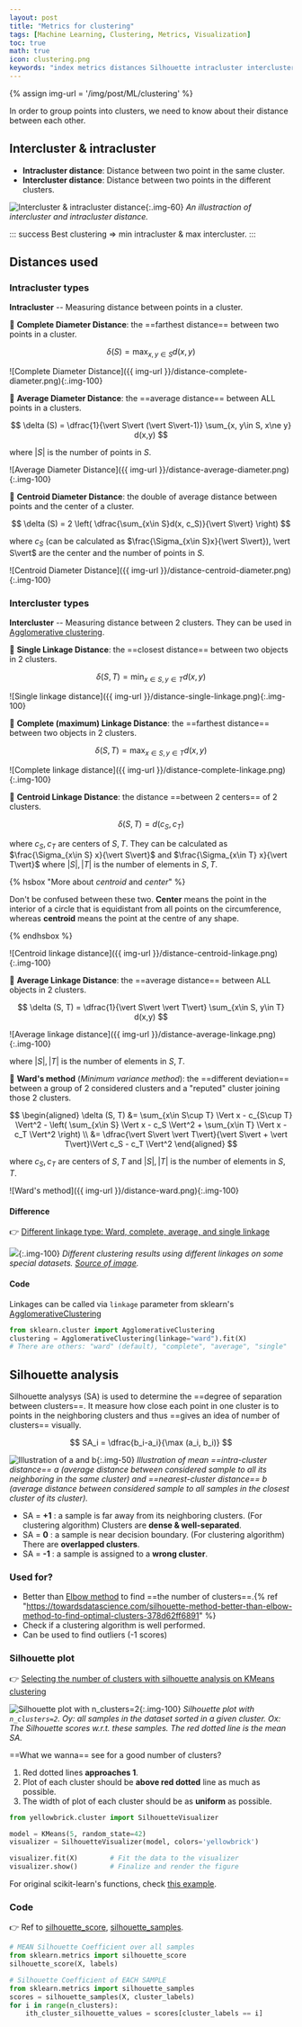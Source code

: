 ```yaml
---
layout: post
title: "Metrics for clustering"
tags: [Machine Learning, Clustering, Metrics, Visualization]
toc: true
math: true
icon: clustering.png
keywords: "index metrics distances Silhouette intracluster intercluster Single Linkage Distance Complete Linkage Distance Centroid Linkage Distance Average Linkage Distance Ward's method Minimum variance method Silhouette score analysis elbow method number of clusters nearest-cluster distance Silhouette plot Visualization"
---
```


{% assign img-url = '/img/post/ML/clustering' %}

In order to group points into clusters, we need to know about their distance between each other.

## Intercluster & intracluster

- **Intracluster distance**: Distance between two point in the same cluster.
- **Intercluster distance**: Distance between two points in the different clusters.

![Intercluster & intracluster distance](/img/post/ML/clustering/intercluster-intracluster.png){:.img-60}
_An illustraction of intercluster and intracluster distance._

::: success
Best clustering $\Rightarrow$ min intracluster & max intercluster.
:::


## Distances used

### Intracluster types

**Intracluster** -- Measuring distance between points in a cluster.

<div class="columns-2 size-2-1" markdown="1">
<div>

🔅 **Complete Diameter Distance**: the ==farthest distance== between two points in a cluster.

$$
\delta (S) = \max_{x, y\in S} d(x,y)
$$
</div>

![Complete Diameter Distance]({{ img-url }}/distance-complete-diameter.png){:.img-100}
</div>

<!--  -->

<div class="columns-2 size-2-1" markdown="1">
<div>

🔅 **Average Diameter Distance**: the ==average distance== between ALL points in a clusters.

$$
\delta (S) = \dfrac{1}{\vert S\vert (\vert S\vert-1)} \sum_{x, y\in S, x\ne y} d(x,y)
$$

where $\vert S\vert$ is the number of points in $S$.
</div>

![Average Diameter Distance]({{ img-url }}/distance-average-diameter.png){:.img-100}
</div>

<!--  -->

<div class="columns-2 size-2-1" markdown="1">
<div>

🔅 **Centroid Diameter Distance**: the double of average distance between points and the center of a cluster.

$$
\delta (S) = 2 \left( \dfrac{\sum_{x\in S}d(x, c_S)}{\vert S\vert} \right)
$$

where $c_S$ (can be calculated as $\frac{\Sigma_{x\in S}x}{\vert S\vert}), \vert S\vert$ are the center and the number of points in $S$.
</div>

![Centroid Diameter Distance]({{ img-url }}/distance-centroid-diameter.png){:.img-100}
</div>

### Intercluster types

**Intercluster** -- Measuring distance between 2 clusters. They can be used in [Agglomerative clustering](https://scikit-learn.org/stable/modules/generated/sklearn.cluster.AgglomerativeClustering.html#sklearn.cluster.AgglomerativeClustering).

<div class="columns-2" markdown="1">
<div>

🔅 **Single Linkage Distance**: the ==closest distance== between two objects in 2 clusters.

$$
\delta (S, T) = \min_{x\in S, y\in T} d(x,y)
$$
</div>

![Single linkage distance]({{ img-url }}/distance-single-linkage.png){:.img-100}
</div>

<!--  -->

<div class="columns-2" markdown="1">
<div>

🔅 **Complete (maximum) Linkage Distance**: the ==farthest distance== between two objects in 2 clusters.

$$
\delta (S, T) = \max_{x\in S, y\in T} d(x,y)
$$
</div>

![Complete linkage distance]({{ img-url }}/distance-complete-linkage.png){:.img-100}
</div>

<!--  -->

<div class="columns-2" markdown="1">
<div>

🔅 **Centroid Linkage Distance**: the distance ==between 2 centers== of 2 clusters.

$$
\delta (S, T) = d\left( c_S, c_T \right)
$$

where $c_S, c_T$ are centers of $S, T$. They can be calculated as $\frac{\Sigma_{x\in S} x}{\vert S\vert}$ and $\frac{\Sigma_{x\in T} x}{\vert T\vert}$ where $\vert S\vert, \vert T\vert$ is the number of elements in $S, T$.

{% hsbox "More about _centroid_ and _center_" %}

Don't be confused between these two. **Center** means the point in the interior of a circle that is equidistant from all points on the circumference, whereas **centroid** means the point at the centre of any shape.

{% endhsbox %}

</div>

![Centroid linkage distance]({{ img-url }}/distance-centroid-linkage.png){:.img-100}
</div>

<!--  -->

<div class="columns-2" markdown="1">
<div>

🔅 **Average Linkage Distance**: the ==average distance== between ALL objects in 2 clusters.

$$
\delta (S, T) = \dfrac{1}{\vert S\vert \vert T\vert} \sum_{x\in S, y\in T} d(x,y)
$$
</div>

![Average linkage distance]({{ img-url }}/distance-average-linkage.png){:.img-100}
</div>

where $\vert S\vert, \vert T\vert$ is the number of elements in $S, T$.

<!--  -->

<div class="columns-2" markdown="1">
<div>

🔅 **Ward's method** (_Minimum variance method_): the ==different deviation== between a group of 2 considered clusters and a "reputed" cluster joining those 2 clusters.

$$
\begin{aligned}
\delta (S, T) &= \sum_{x\in S\cup T} \Vert x - c_{S\cup T} \Vert^2 - \left( \sum_{x\in S} \Vert x - c_S \Vert^2 + \sum_{x\in T} \Vert x - c_T \Vert^2 \right) \\
&= \dfrac{\vert S\vert \vert T\vert}{\vert S\vert + \vert T\vert}\Vert c_S - c_T \Vert^2
\end{aligned}
$$

where $c_S, c_T$ are centers of $S, T$ and $\vert S\vert, \vert T\vert$ is the number of elements in $S, T$.
</div>

![Ward's method]({{ img-url }}/distance-ward.png){:.img-100}
</div>

#### Difference

👉 [Different linkage type: Ward, complete, average, and single linkage](https://scikit-learn.org/stable/modules/clustering.html#different-linkage-type-ward-complete-average-and-single-linkage)

![]({{img-url}}/sphx_glr_plot_linkage_comparison_0011.png){:.img-100}
_Different clustering results using different linkages on some special datasets. [Source of image](https://scikit-learn.org/stable/modules/clustering.html#different-linkage-type-ward-complete-average-and-single-linkage)._

#### Code

Linkages can be called via `linkage` parameter from sklearn's [AgglomerativeClustering](https://scikit-learn.org/stable/modules/generated/sklearn.cluster.AgglomerativeClustering.html#sklearn.cluster.AgglomerativeClustering)

``` python
from sklearn.cluster import AgglomerativeClustering
clustering = AgglomerativeClustering(linkage="ward").fit(X)
# There are others: "ward" (default), "complete", "average", "single"
```

## Silhouette analysis

Silhouette analysys (SA) is used to determine the ==degree of separation between clusters==. It measure how close each point in one cluster is to points in the neighboring clusters and thus ==gives an idea of number of clusters== visually.

$$
SA_i = \dfrac{b_i-a_i}{\max (a_i, b_i)}
$$

![Illustration of $a$ and $b$]({{img-url}}/silhouette-score.png){:.img-50}
_Illustration of mean ==intra-cluster distance== $a$ (average distance between considered sample to all its neighboring in the same cluster) and ==nearest-cluster distance== $b$ (average distance between considered sample to all samples in the closest cluster of its cluster)._

- SA = **+1** : a sample is far away from its neighboring clusters. (For clustering algorithm) Clusters are **dense & well-separated**.
- SA = **0** : a sample is near decision boundary. (For clustering algorithm) There are **overlapped clusters**.
- SA = **-1** : a sample is assigned to a **wrong cluster**.

### Used for?

- Better than [Elbow method](/k-means-clustering/#how-to-choose-k%3F) to find ==the number of clusters==.{% ref "https://towardsdatascience.com/silhouette-method-better-than-elbow-method-to-find-optimal-clusters-378d62ff6891" %}
- Check if a clustering algorithm is well performed.
- Can be used to find outliers (-1 scores)

### Silhouette plot

👉 [Selecting the number of clusters with silhouette analysis on KMeans clustering](https://scikit-learn.org/stable/auto_examples/cluster/plot_kmeans_silhouette_analysis.html)

![Silhouette plot with `n_clusters=2`]({{img-url}}/sphx_glr_plot_kmeans_silhouette_analysis_001.png){:.img-100}
_Silhouette plot with `n_clusters=2`. $Oy$: all samples in the dataset sorted in a given cluster. $Ox$: The Silhouette scores w.r.t. these samples. The red dotted line is the mean $SA$._

==What we wanna== see for a good number of clusters?

1. Red dotted lines **approaches 1**.
2. Plot of each cluster should be **above red dotted** line as much as possible.
3. The width of plot of each cluster should be as **uniform** as possible.

``` python
from yellowbrick.cluster import SilhouetteVisualizer

model = KMeans(5, random_state=42)
visualizer = SilhouetteVisualizer(model, colors='yellowbrick')

visualizer.fit(X)        # Fit the data to the visualizer
visualizer.show()        # Finalize and render the figure
```

For original scikit-learn's functions, check [this example](https://scikit-learn.org/stable/auto_examples/cluster/plot_kmeans_silhouette_analysis.html).

### Code

👉 Ref to [silhouette_score](https://scikit-learn.org/stable/modules/generated/sklearn.metrics.silhouette_score.html#sklearn-metrics-silhouette-score), [silhouette_samples](https://scikit-learn.org/stable/modules/generated/sklearn.metrics.silhouette_score.html#sklearn-metrics-silhouette-score).

``` python
# MEAN Silhouette Coefficient over all samples
from sklearn.metrics import silhouette_score
silhouette_score(X, labels)
```

``` python
# Silhouette Coefficient of EACH SAMPLE
from sklearn.metrics import silhouette_samples
scores = silhouette_samples(X, cluster_labels)
for i in range(n_clusters):
	ith_cluster_silhouette_values = scores[cluster_labels == i]
```